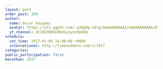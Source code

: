 ```yaml
---
layout: post
order_post: 350
author:
  name: Oscar Vazquez
  avatar: https://yt3.ggpht.com/-q3OpRq-L0rg/AAAAAAAAAAI/AAAAAAAAAAA/Dt1eFhDTDQc/s88-c-k-no-mo-rj-c0xffffff/photo.jpg
  yt_channel: UC1BsXNOmCBbH1unynn9pO8Q
schedule:
  cet_time: 2017-01-05 14:00:00 +0000
  international: http://timeanddate.com/s/34tf
categories:
public_participation: false
marathon: 2017
---
```

<!--iframe width="475" height="267" src="https://www.youtube.com/embed/MISSING" frameborder="0" allowfullscreen></iframe-->
